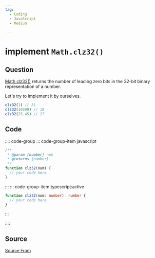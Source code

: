 ```yaml
---
tag:
  - Coding
  - JavaScript
  - Medium

---
```

  
# implement `Math.clz32()`

## Question
[Math.clz32()](https://developer.mozilla.org/en-US/docs/Web/JavaScript/Reference/Global_Objects/Math/clz32) returns the number of leading zero bits in the 32-bit binary representation of a number.

Let's try to implement it by ourselves.

```js
clz32(1) // 31
clz32(10000) // 18
clz32(25.45) // 27
```

## Code
:::: code-group
::: code-group-item javascript
```javascript
/**
 * @param {number} num
 * @returns {number}
 */
function clz32(num) {
  // your code here
}
```
:::
    ::: code-group-item typescript:active
```typescript
function clz32(num: number): number {
  // your code here
}
```
:::
    
::::



##  Source
[Source From](https://bigfrontend.dev/problem/clz32)

  